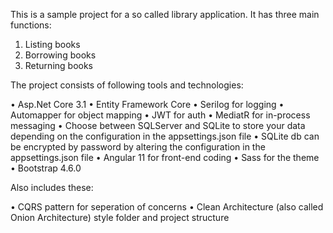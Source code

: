 This is a sample project for a so called library application. It has three main functions:

1. Listing books
2. Borrowing books
3. Returning books

The project consists of following tools and technologies:

•	Asp.Net Core 3.1
•	Entity Framework Core
•	Serilog for logging
•	Automapper for object mapping
•	JWT for auth
•	MediatR for in-process messaging
•	Choose between SQLServer and SQLite to store your data depending on the configuration in the appsettings.json file
•	SQLite db can be encrypted by password by altering the configuration in the appsettings.json file
•	Angular 11 for front-end coding
•	Sass for the theme
•	Bootstrap 4.6.0

Also includes these:

•	CQRS pattern for seperation of concerns
•	Clean Architecture (also called Onion Architecture) style folder and project structure
